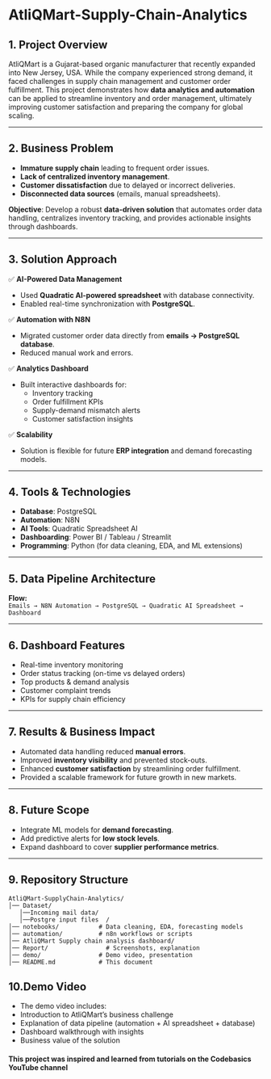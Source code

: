# AtliQMart-Supply-Chain-Analytics

## 1. Project Overview  
AtliQMart is a Gujarat-based organic manufacturer that recently expanded into New Jersey, USA. While the company experienced strong demand, it faced challenges in supply chain management and customer order fulfillment. This project demonstrates how **data analytics and automation** can be applied to streamline inventory and order management, ultimately improving customer satisfaction and preparing the company for global scaling.  

---

## 2. Business Problem  
- **Immature supply chain** leading to frequent order issues.  
- **Lack of centralized inventory management**.  
- **Customer dissatisfaction** due to delayed or incorrect deliveries.  
- **Disconnected data sources** (emails, manual spreadsheets).  

**Objective**: Develop a robust **data-driven solution** that automates order data handling, centralizes inventory tracking, and provides actionable insights through dashboards.  

---

## 3. Solution Approach  

✅ **AI-Powered Data Management**  
- Used **Quadratic AI-powered spreadsheet** with database connectivity.  
- Enabled real-time synchronization with **PostgreSQL**.  

✅ **Automation with N8N**  
- Migrated customer order data directly from **emails → PostgreSQL database**.  
- Reduced manual work and errors.  

✅ **Analytics Dashboard**  
- Built interactive dashboards for:  
  - Inventory tracking  
  - Order fulfillment KPIs  
  - Supply-demand mismatch alerts  
  - Customer satisfaction insights  

✅ **Scalability**  
- Solution is flexible for future **ERP integration** and demand forecasting models.  

---

## 4. Tools & Technologies  
- **Database**: PostgreSQL  
- **Automation**: N8N  
- **AI Tools**: Quadratic Spreadsheet AI  
- **Dashboarding**: Power BI / Tableau / Streamlit  
- **Programming**: Python (for data cleaning, EDA, and ML extensions)  

---

## 5. Data Pipeline Architecture  
**Flow:**  
`Emails → N8N Automation → PostgreSQL → Quadratic AI Spreadsheet → Dashboard`  

---

## 6. Dashboard Features  
- Real-time inventory monitoring  
- Order status tracking (on-time vs delayed orders)  
- Top products & demand analysis  
- Customer complaint trends  
- KPIs for supply chain efficiency  

---

## 7. Results & Business Impact  
- Automated data handling reduced **manual errors**.  
- Improved **inventory visibility** and prevented stock-outs.  
- Enhanced **customer satisfaction** by streamlining order fulfillment.  
- Provided a scalable framework for future growth in new markets.  

---

## 8. Future Scope  
- Integrate ML models for **demand forecasting**.  
- Add predictive alerts for **low stock levels**.  
- Expand dashboard to cover **supplier performance metrics**.  

---

## 9. Repository Structure  
```plaintext
AtliQMart-SupplyChain-Analytics/
│── Dataset/
   │──Incoming mail data/
   │──Postgre input files  /           
│── notebooks/           # Data cleaning, EDA, forecasting models
│── automation/          # n8n workflows or scripts
│── AtliQMart Supply chain analysis dashboard/
│── Report/                # Screenshots, explanation
│── demo/                # Demo video, presentation
│── README.md            # This document
```
## 10.Demo Video
- The demo video includes:
- Introduction to AtliQMart’s business challenge
- Explanation of data pipeline (automation + AI spreadsheet + database)
- Dashboard walkthrough with insights
- Business value of the solution
  
#### This project was inspired and learned from tutorials on the Codebasics YouTube channel
